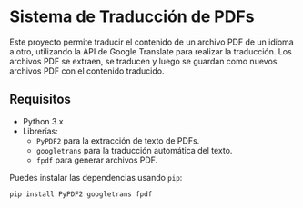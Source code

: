 # Sistema de Traducción de PDFs

Este proyecto permite traducir el contenido de un archivo PDF de un idioma a otro, utilizando la API de Google Translate para realizar la traducción. Los archivos PDF se extraen, se traducen y luego se guardan como nuevos archivos PDF con el contenido traducido.

## Requisitos

- Python 3.x
- Librerías:
  - `PyPDF2` para la extracción de texto de PDFs.
  - `googletrans` para la traducción automática del texto.
  - `fpdf` para generar archivos PDF.

Puedes instalar las dependencias usando `pip`:

```bash
pip install PyPDF2 googletrans fpdf

